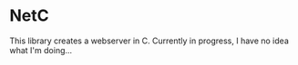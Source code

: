 # NetC
This library creates a webserver in C. Currently in progress, I have no idea what I'm doing...